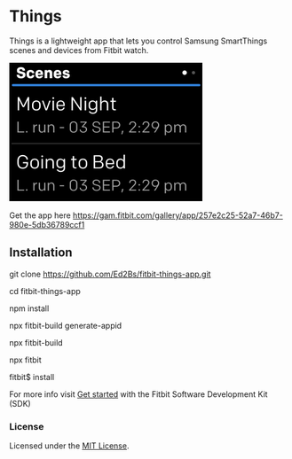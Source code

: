 # Things

Things is a lightweight app that lets you control Samsung SmartThings scenes and devices from Fitbit watch.


![](screenshot.png)

Get the app here https://gam.fitbit.com/gallery/app/257e2c25-52a7-46b7-980e-5db36789ccf1

## Installation

git clone https://github.com/Ed2Bs/fitbit-things-app.git

cd fitbit-things-app

npm install

npx fitbit-build generate-appid

npx fitbit-build

npx fitbit

fitbit$ install


For more info visit [Get started](https://dev.fitbit.com/getting-started/) with the Fitbit Software Development Kit (SDK)

### License

Licensed under the [MIT License](./LICENSE).
